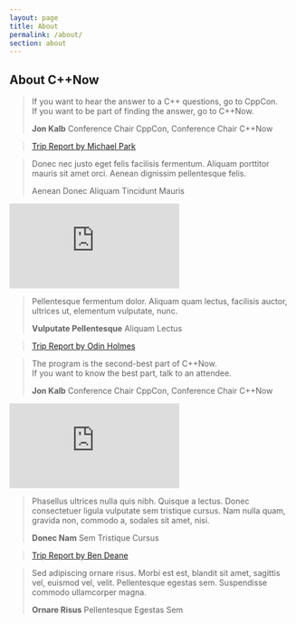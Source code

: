 ```yaml
---
layout: page
title: About
permalink: /about/
section: about
---
```


## About C++Now

<blockquote class="quoteBox">
    <span class="quoteBoxImage quoteBoxQuotes"></span>
    <p class="quoteBoxText">
        If you want to hear the answer to a C++ questions, go to CppCon.<br>
        If you want to be part of finding the answer, go to C++Now.
    </p>
    <strong class="quoteBoxAuthor">Jon Kalb</strong>
    <span class="quoteBoxCredentials">Conference Chair CppCon, Conference Chair C++Now</span>
</blockquote>

<blockquote class="quoteBox">
    <span class="quoteBoxImage quoteBoxAirplane"></span>
    <a href="https://mpark.github.io/trip-report/2017/05/20/cppnow-2017/" class="quoteBoxMainLink">Trip Report by Michael Park</a>
</blockquote>

<blockquote class="quoteBox replaceQuote">
    <span class="quoteBoxImage quoteBoxQuotes"></span>
    <p class="quoteBoxText">
        Donec nec justo eget felis facilisis fermentum. Aliquam porttitor mauris sit amet orci. Aenean dignissim pellentesque felis.
    </p>
    <span class="quoteBoxAuthor">Aenean Donec</span>
    <span class="quoteBoxCredentials">Aliquam Tincidunt Mauris</span>
</blockquote>

<div class="yt"><iframe src="https://www.youtube.com/embed/QsYuEsZVy3I?color=white&rel=0" frameborder="0" sandbox="allow-scripts allow-same-origin allow-popups" allowfullscreen=""></iframe></div>

<blockquote class="quoteBox replaceQuote">
    <span class="quoteBoxImage quoteBoxQuotes"></span>
    <p class="quoteBoxText">
        Pellentesque fermentum dolor. Aliquam quam lectus, facilisis auctor, ultrices ut, elementum vulputate, nunc.
    </p>
    <strong class="quoteBoxAuthor">Vulputate Pellentesque</strong>
    <span class="quoteBoxCredentials">Aliquam Lectus</span>
</blockquote>

<blockquote class="quoteBox">
    <span class="quoteBoxImage quoteBoxAirplane"></span>
    <a href="http://odinthenerd.blogspot.com/2017/05/cppnow-trip-report.html" class="quoteBoxMainLink">Trip Report by Odin Holmes</a>
</blockquote>

<blockquote class="quoteBox">
    <span class="quoteBoxImage quoteBoxQuotes"></span>
    <p class="quoteBoxText">
        The program is the second-best part of C++Now.<br>
        If you want to know the best part, talk to an attendee.
    </p>
    <strong class="quoteBoxAuthor">Jon Kalb</strong>
    <span class="quoteBoxCredentials">Conference Chair CppCon, Conference Chair C++Now</span>
</blockquote>

<div class="yt"><iframe src="https://www.youtube.com/embed/kdbYLOBNguk?color=white&rel=0" frameborder="0" sandbox="allow-scripts allow-same-origin allow-popups" allowfullscreen=""></iframe></div>

<blockquote class="quoteBox replaceQuote">
    <span class="quoteBoxImage quoteBoxQuotes"></span>
    <p class="quoteBoxText">
        Phasellus ultrices nulla quis nibh. Quisque a lectus. Donec consectetuer ligula vulputate sem tristique cursus. Nam nulla quam, gravida non, commodo a, sodales sit amet, nisi.
    </p>
    <strong class="quoteBoxAuthor">Donec Nam</strong>
    <span class="quoteBoxCredentials">Sem Tristique Cursus</span>
</blockquote>

<blockquote class="quoteBox">
    <span class="quoteBoxImage quoteBoxAirplane"></span>
    <a href="http://www.elbeno.com/blog/?p=1443" class="quoteBoxMainLink">Trip Report by Ben Deane</a>
</blockquote>

<blockquote class="quoteBox replaceQuote">
    <span class="quoteBoxImage quoteBoxQuotes"></span>
    <p class="quoteBoxText">
        Sed adipiscing ornare risus. Morbi est est, blandit sit amet, sagittis vel, euismod vel, velit. Pellentesque egestas sem. Suspendisse commodo ullamcorper magna.
    </p>
    <strong class="quoteBoxAuthor">Ornare Risus</strong>
    <span class="quoteBoxCredentials">Pellentesque Egestas Sem</span>
</blockquote>

<script>
// Source in AboutPageQuoteShuffler.js; Add new entries: [quote, name, credentials]
!function(){function e(e){for(var i=e.length,s=-1,u=i-1,a=e.slice();++s<i;){var t=s+Math.floor(Math.random()*(u-s+1)),r=a[t]
a[t]=a[s],a[s]=r}return a}var i=[
["Lorem ipsum dolor sit amet, consectetuer adipiscing elit. Donec odio. Quisque volutpat mattis eros. Nullam malesuada erat ut turpis. Suspendisse urna nibh, viverra non, semper suscipit, posuere a, pede.","Francisco Meyer","Lorem Ipsum Dolor"],
["Donec nec justo eget felis facilisis fermentum. Aliquam porttitor mauris sit amet orci. Aenean dignissim pellentesque felis.","Frances Weaver","Aliquam Tincidunt Mauris"],
["Morbi in sem quis dui placerat ornare. Pellentesque odio nisi, euismod in, pharetra a, ultricies in, diam. Sed arcu. Cras consequat.","Carlton Love","Vestibulum Auctor Dapibus"],
["Praesent dapibus, neque id cursus faucibus, tortor neque egestas augue, eu vulputate magna eros eu erat. Aliquam erat volutpat. Nam dui mi, tincidunt quis, accumsan porttitor, facilisis luctus, metus.","Hattie Clayton","Nunc Dignissim Risus"],
["Phasellus ultrices nulla quis nibh. Quisque a lectus. Donec consectetuer ligula vulputate sem tristique cursus. Nam nulla quam, gravida non, commodo a, sodales sit amet, nisi.","Iris King","Cras Ornare Tristique"],
["Pellentesque fermentum dolor. Aliquam quam lectus, facilisis auctor, ultrices ut, elementum vulputate, nunc.","Cory Payne","Vivamus Vestibulum Nulla"],
["Sed adipiscing ornare risus. Morbi est est, blandit sit amet, sagittis vel, euismod vel, velit. Pellentesque egestas sem. Suspendisse commodo ullamcorper magna.","Tracey Pittman","Praesent Placerat Risus"],
["Suspendisse mauris. Fusce accumsan mollis eros. Pellentesque a diam sit amet mi ullamcorper vehicula. Integer adipiscing risus a sem. Nullam quis massa sit amet nibh viverra malesuada. Nunc sem lacus, accumsan quis, faucibus non, congue vel, arcu.","Ramiro Bennett","Fusce Pellentesque Suscipit"],
["Ut scelerisque hendrerit tellus. Integer sagittis. Vivamus a mauris eget arcu gravida tristique. Nunc iaculis mi in ante. Vivamus imperdiet nibh feugiat est.","Casey Marshall","Integer Vitae Libero"],
["Ut convallis, sem sit amet interdum consectetuer, odio augue aliquam leo, nec dapibus tortor nibh sed augue. Integer eu magna sit amet metus fermentum posuere. Morbi sit amet nulla sed dolor elementum imperdiet.","Tonya May","Vestibulum Commodo Felis"],
["Quisque fermentum. Cum sociis natoque penatibus et magnis dis parturient montes, nascetur ridiculus mus.","Fernando Mendez","Ut Aliquam Sollicitudin"],
["Pellentesque adipiscing eros ut libero. Ut condimentum mi vel tellus. Suspendisse laoreet. Fusce ut est sed dolor gravida convallis. Morbi vitae ante. Vivamus ultrices luctus nunc. Suspendisse et dolor. Etiam dignissim. Proin malesuada adipiscing lacus. Donec metus. Curabitur gravida.","Colin Holland","Cras Iaculis Ultricies"]
]
if(document.querySelectorAll){var s=e(i),u=document.querySelectorAll(".replaceQuote"),a=u.length
if(a>s)return
var t
for(t=0;a>t;t+=1){var r=s[t]
u[t].querySelector(".quoteBoxText").innerHTML=r[0],u[t].querySelector(".quoteBoxAuthor").innerHTML=r[1],u[t].querySelector(".quoteBoxCredentials").innerHTML=r[2]}}}();
</script>
